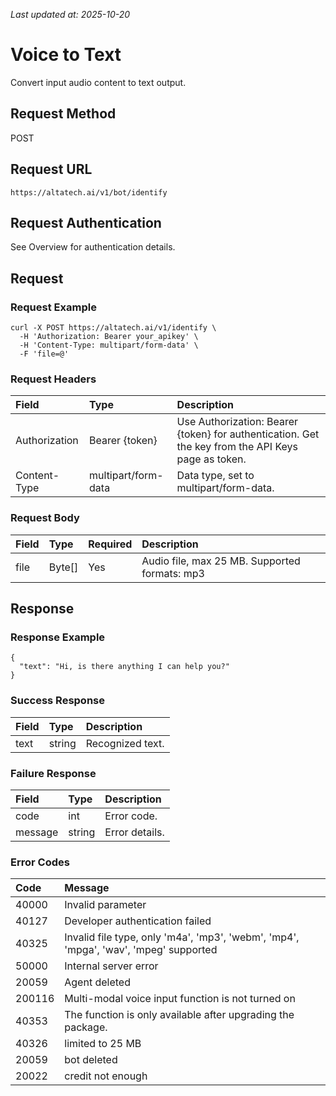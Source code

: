 _Last updated at: 2025-10-20_

# **Voice to Text**

Convert input audio content to text output.

## **Request Method**

POST

## **Request URL**

`https://altatech.ai/v1/bot/identify`

## **Request Authentication**

See Overview for authentication details.

## **Request**

### **Request Example**

```
curl -X POST https://altatech.ai/v1/identify \
  -H 'Authorization: Bearer your_apikey' \
  -H 'Content-Type: multipart/form-data' \
  -F 'file=@'
```

### **Request Headers**

| Field | Type | Description |
| :---- | :---- | :---- |
| Authorization | Bearer {token} | Use Authorization: Bearer {token} for authentication. Get the key from the API Keys page as token. |
| Content-Type | multipart/form-data | Data type, set to multipart/form-data. |

### **Request Body**

| Field | Type | Required | Description |
| :---- | :---- | :---- | :---- |
| file | Byte\[\] | Yes | Audio file, max 25 MB. Supported formats: mp3 |

## **Response**

### **Response Example**

```
{
  "text": "Hi, is there anything I can help you?"
}
```

### **Success Response**

| Field | Type | Description |
| :---- | :---- | :---- |
| text | string | Recognized text. |

### **Failure Response**

| Field | Type | Description |
| :---- | :---- | :---- |
| code | int | Error code. |
| message | string | Error details. |

### **Error Codes**

| Code | Message |
| :---- | :---- |
| 40000 | Invalid parameter |
| 40127 | Developer authentication failed |
| 40325 | Invalid file type, only 'm4a', 'mp3', 'webm', 'mp4', 'mpga', 'wav', 'mpeg' supported |
| 50000 | Internal server error |
| 20059 | Agent deleted |
| 200116 | Multi-modal voice input function is not turned on |
| 40353 | The function is only available after upgrading the package. |
| 40326 | limited to 25 MB |
| 20059 | bot deleted |
| 20022 | credit not enough |
